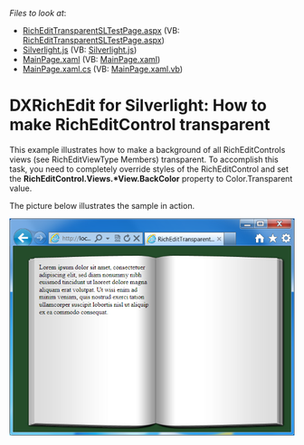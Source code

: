 <!-- default file list -->
*Files to look at*:

* [RichEditTransparentSLTestPage.aspx](./CS/RichEditTransparentSL.Web/RichEditTransparentSLTestPage.aspx) (VB: [RichEditTransparentSLTestPage.aspx](./VB/RichEditTransparentSL.Web/RichEditTransparentSLTestPage.aspx))
* [Silverlight.js](./CS/RichEditTransparentSL.Web/Silverlight.js) (VB: [Silverlight.js](./VB/RichEditTransparentSL.Web/Silverlight.js))
* [MainPage.xaml](./CS/RichEditTransparentSL/MainPage.xaml) (VB: [MainPage.xaml](./VB/RichEditTransparentSL/MainPage.xaml))
* [MainPage.xaml.cs](./CS/RichEditTransparentSL/MainPage.xaml.cs) (VB: [MainPage.xaml.vb](./VB/RichEditTransparentSL/MainPage.xaml.vb))
<!-- default file list end -->
# DXRichEdit for Silverlight: How to make RichEditControl transparent


<p>This example illustrates how to make a background of all RichEditControls views (see RichEditViewType Members) transparent. To accomplish this task, you need to completely override styles of the RichEditControl and set the <strong>RichEditControl.Views.*View.BackColor</strong> property to Color.Transparent value.<br />
</p><p>The picture below illustrates the sample in action.</p><p><img src="https://raw.githubusercontent.com/DevExpress-Examples/dxrichedit-for-silverlight-how-to-make-richeditcontrol-transparent-e4061/12.1.4+/media/a2e89cef-3fc4-48cc-8167-98142c703fd7.png"></p>

<br/>


